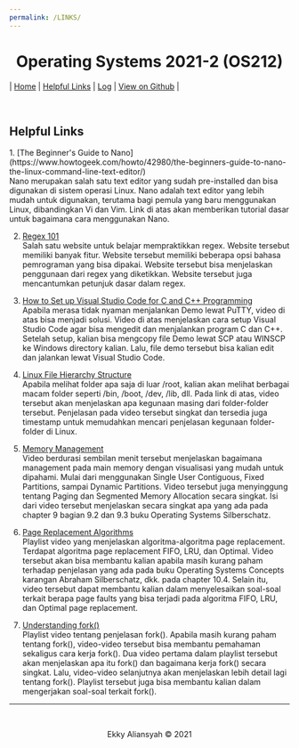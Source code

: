 ```yaml
---
permalink: /LINKS/
---
```



<h1 style="text-align: center"> Operating Systems 2021-2 (OS212) </h1>

| <a href="/os212/">Home</a> | <a href="/os212/LINKS/">Helpful Links</a> | <a href="/os212/TXT/mylog.txt" target="_blank">Log</a> | <a href="https://github.com/ealiansyah/os212" target="_blank">View on Github</a> |

<br>
<h2>Helpful Links</h2>
1. [The Beginner's Guide to Nano](https://www.howtogeek.com/howto/42980/the-beginners-guide-to-nano-the-linux-command-line-text-editor/) <br>
Nano merupakan salah satu text editor yang sudah pre-installed dan bisa digunakan di sistem operasi Linux. Nano adalah text editor yang lebih mudah untuk digunakan, terutama bagi pemula yang baru menggunakan Linux, dibandingkan Vi dan Vim. Link di atas akan memberikan tutorial dasar untuk bagaimana cara menggunakan Nano.


2. [Regex 101](https://regex101.com/) <br>
Salah satu website untuk belajar mempraktikkan regex. Website tersebut memiliki banyak fitur. Website tersebut memiliki beberapa opsi bahasa pemrograman yang bisa dipakai. Website tersebut bisa menjelaskan penggunaan dari regex yang diketikkan. Website tersebut juga mencantumkan petunjuk dasar dalam regex.

3. [How to Set up Visual Studio Code for C and C++ Programming](https://youtu.be/77v-Poud_io) <br>
Apabila merasa tidak nyaman menjalankan Demo lewat PuTTY, video di atas bisa menjadi solusi. Video di atas menjelaskan cara setup Visual Studio Code agar bisa mengedit dan menjalankan program C dan C++. Setelah setup, kalian bisa mengcopy file Demo lewat SCP atau WINSCP ke Windows directory kalian. Lalu, file demo tersebut bisa kalian edit dan jalankan lewat Visual Studio Code.

4. [Linux File Hierarchy Structure](https://youtu.be/HbgzrKJvDRw) <br>
Apabila melihat folder apa saja di luar /root, kalian akan melihat berbagai macam folder seperti /bin, /boot, /dev, /lib, dll. Pada link di atas, video tersebut akan menjelaskan apa kegunaan masing dari folder-folder tersebut. Penjelasan pada video tersebut singkat dan tersedia juga timestamp untuk memudahkan mencari penjelasan kegunaan folder-folder di Linux.

5. [Memory Management](https://youtu.be/qdkxXygc3rE) <br>
Video berdurasi sembilan menit tersebut menjelaskan bagaimana management pada main memory dengan visualisasi yang mudah untuk dipahami. Mulai dari menggunakan Single User Contiguous, Fixed Partitions, sampai Dynamic Partitions. Video tersebut juga menyinggung tentang Paging dan Segmented Memory Allocation secara singkat. Isi dari video tersebut menjelaskan secara singkat apa yang ada pada chapter 9 bagian 9.2 dan 9.3 buku Operating Systems Silberschatz.

6. [Page Replacement Algorithms](https://www.youtube.com/playlist?list=PL55ywj5PjY95F_3LK9w0B_KdIHmiH9POO) <br>
Playlist video yang menjelaskan algoritma-algoritma page replacement. Terdapat algoritma page replacement FIFO, LRU, dan Optimal. Video tersebut akan bisa membantu kalian apabila masih kurang paham terhadap penjelasan yang ada pada buku Operating Systems Concepts karangan Abraham Silberschatz, dkk. pada chapter 10.4. Selain itu, video tersebut dapat membantu kalian dalam menyelesaikan soal-soal terkait berapa page faults yang bisa terjadi pada algoritma FIFO, LRU, dan Optimal page replacement.

7. [Understanding fork()](https://youtube.com/playlist?list=PL55ywj5PjY96RBNGyzuobsoBNKDjAClu7) <br>
Playlist video tentang penjelasan fork(). Apabila masih kurang paham tentang fork(), video-video tersebut bisa membantu pemahaman sekaligus cara kerja fork(). Dua video pertama dalam playlist tersebut akan menjelaskan apa itu fork() dan bagaimana kerja fork() secara singkat. Lalu, video-video selanjutnya akan menjelaskan lebih detail lagi tentang fork(). Playlist tersebut juga bisa membantu kalian dalam mengerjakan soal-soal terkait fork().

---

<br>

<p align="center">
    Ekky Aliansyah &copy; 2021
</p>